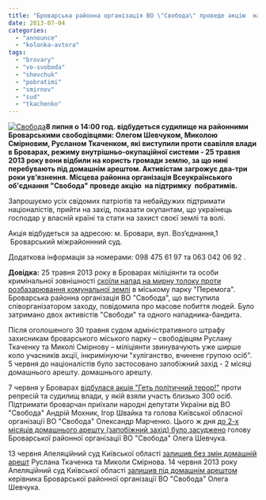 ```yaml
---
title: "Броварська районна організація ВО \"Свобода\" проведе акцію  на підтримку  побратимів"
date: 2013-07-04
categories: 
  - "announce"
  - "kolonka-avtora"
tags: 
  - "brovary"
  - "vo-svoboda"
  - "shevchuk"
  - "pobratimi"
  - "smirnov"
  - "sud"
  - "tkachenko"
---
```


[![Свобода](https://mpz.brovary.org/wp-content/uploads/2013/06/Svoboda.jpg)](https://mpz.brovary.org/wp-content/uploads/2013/06/Svoboda.jpg)**8 липня о 14:00 год. відбудеться судилище на районними Броварськими свободівцями: Олегом Шевчуком, Миколою Смірновим, Русланом Ткаченком, які виступили проти свавілля влади в Броварах, режиму внутрішньо-окупаційної системи - 25 травня 2013 року вони відбили на користь громади землю, за що нині перебувають під домашнім арештом. Активістам загрожує два-три роки ув’язнення. Місцева районна організація Всеукраїнського об'єднання "Свобода" проведе акцію  на підтримку  побратимів.**

Запрошуємо усіх свідомих патріотів та небайдужих підтримати націоналістів, прийти на захід, показати окупантам, що українець господар у власній країні та стати на захист своєї землі та волі.

Акція відбудеться за адресою: м. Бровари, вул. Воз’єднання,1  Броварський міжрайоннний суд.

Додаткова інформація за номерами: 098 475 61 97 та 063 042 06 92 .

**Довідка:** 25 травня 2013 року в Броварах міліціянти та особи кримінальної зовнішності [скоїли напад на мирну толоку проти розбазарювання комунальної землі](http://www.kyiv.svoboda.org.ua/diyalnist/novyny/039431/) в міському парку "Перемога". Броварська районна організація ВО "Свобода", що виступила співорганізатором заходу, повідомила про масове побиття людей. Було затримано двох активістів "Свободи" та одного нападника-бандита.

Після оголошеного 30 травня судом адміністративного штрафу захисникам броварського міського парку – свободівцям Руслану Ткаченку та Миколі Смірнову – міліціянти звинувачують уже ширше коло учасників акції, інкримінуючи "хуліганство, вчинене групою осіб". 5 червня до націоналістів було застосовано запобіжний захід - 2 місяці домашнього арешту. домашнього арешту.

7 червня у Броварах [відбулася акція "Геть політичний терор!"](http://www.svoboda.org.ua/diyalnist/novyny/039828/) проти репресій та судилищ влади, у якій взяли участь близько 300 осіб. Підтримати броварчан приїхали народні депутати України від ВО "Свобода" Андрій Мохник, Ігор Швайка та голова Київської обласної організації ВО "Свобода" Олександр Марченко. Цього ж дня [до 2-х місяців домашнього арешту (запобіжний захід) було засуджено](http://www.svoboda.org.ua/diyalnist/novyny/039843/) голову Броварської районної організації ВО "Свобода" Олега Шевчука.

13 червня Апеляційний суд Київської області [залишив без змін домашній арешт](http://www.svoboda.org.ua/diyalnist/novyny/039997/) Руслана Ткаченка та Миколи Смірнова. 14 червня 2013 року Апеляційний суд Київської області [залишив під домашнім арештом](http://www.kyiv.svoboda.org.ua/diyalnist/novyny/040039/.) керівника Броварської районної організації ВО "Свобода" Олега Шевчука.
